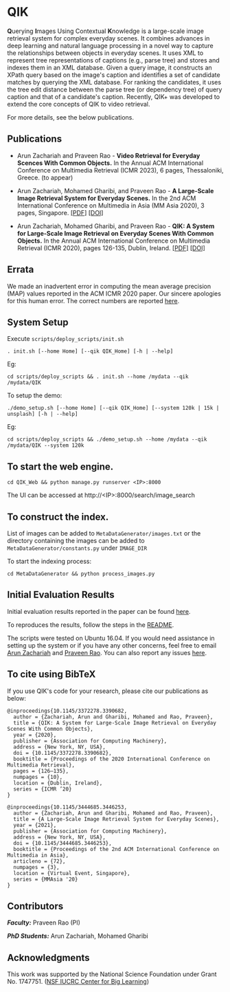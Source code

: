 # QIK
**Q**uerying **I**mages Using Contextual **K**nowledge is a large-scale image retrieval system for complex everyday scenes. It combines advances in deep learning and natural language processing in a novel way to capture the relationships between objects in everyday scenes. It uses XML to represent tree representations of captions (e.g., parse tree) and stores and indexes them in an XML database. Given a query image, it constructs an XPath query based on the image's caption and identifies a set of candidate matches by querying the XML database. For ranking the candidates, it uses the tree edit distance between the parse tree (or dependency tree) of query caption and that of a candidate's caption. Recently, QIK+ was developed to extend the core concepts of QIK to video retrieval.

For more details, see the below publications.

## Publications
* Arun Zachariah and Praveen Rao - **Video Retrieval for Everyday Scences With Common Objects.** In the Annual ACM International Conference on Multimedia Retrieval (ICMR 2023), 6 pages, Thessaloniki, Greece. (to appear)

* Arun Zachariah, Mohamed Gharibi, and Praveen Rao - **A Large-Scale Image Retrieval System for Everyday Scenes.** In the 2nd ACM International Conference on  Multimedia in Asia (MM Asia 2020), 3 pages, Singapore. [[PDF]](https://drive.google.com/file/d/1SC9g9P0dd6SKN4woumy_EYY4KAR5Ak7S/view) [[DOI]](https://doi.org/10.1145/3444685.3446253)

* Arun Zachariah, Mohamed Gharibi, and Praveen Rao - **QIK: A System for Large-Scale Image Retrieval on Everyday Scenes With Common Objects.** In the Annual ACM International Conference on Multimedia Retrieval (ICMR 2020), pages 126-135, Dublin, Ireland. [[PDF]](https://drive.google.com/file/d/1hcqZRtRFHK2eC39D8p2j-pCbl2CgVsvl/view) [[DOI]](https://doi.org/10.1145/3372278.3390682)



## Errata
We made an inadvertent error in computing the mean average precision (MAP) values reported in the ACM ICMR 2020 paper. Our sincere apologies for this human error. The correct numbers are reported [here](https://github.com/MU-Data-Science/QIK/tree/master/QIK_Evaluation#results).

## System Setup

Execute `scripts/deploy_scripts/init.sh`

```
. init.sh [--home Home] [--qik QIK_Home] [-h | --help]
```
Eg:
```
cd scripts/deploy_scripts && . init.sh --home /mydata --qik /mydata/QIK
```

To setup the demo:

```
./demo_setup.sh [--home Home] [--qik QIK_Home] [--system 120k | 15k | unsplash] [-h | --help]
```
Eg:
```
cd scripts/deploy_scripts && ./demo_setup.sh --home /mydata --qik /mydata/QIK --system 120k
```

## To start the web engine.
```
cd QIK_Web && python manage.py runserver <IP>:8000
```

The UI can be accessed at http://\<IP\>:8000/search/image_search

## To construct the index.
List of images can be added to `MetaDataGenerator/images.txt` or the directory containing the images can be added to `MetaDataGenerator/constants.py` under `IMAGE_DIR`

To start the indexing process:
```
cd MetaDataGenerator && python process_images.py
```

## Initial Evaluation Results
Initial evaluation results reported in the paper can be found [here](Documents/QIK_ICMR_Eval_Final.xlsx).

To reproduces the results, follow the steps in the [README](QIK_Evaluation/README.md).

The scripts were tested on Ubuntu 16.04. If you would need assistance in setting up the system or if you have any other concerns, feel free to email [Arun Zachariah](mailto:azachariah@mail.missouri.edu) and [Praveen Rao](mailto:praveen.rao@missouri.edu). You can also report any issues [here](https://github.com/MU-Data-Science/QIK/issues).

## To cite using BibTeX
If you use QIK's code for your research, please cite our publications as below:
```
@inproceedings{10.1145/3372278.3390682,
  author = {Zachariah, Arun and Gharibi, Mohamed and Rao, Praveen},
  title = {QIK: A System for Large-Scale Image Retrieval on Everyday Scenes With Common Objects},
  year = {2020},
  publisher = {Association for Computing Machinery},
  address = {New York, NY, USA},
  doi = {10.1145/3372278.3390682},
  booktitle = {Proceedings of the 2020 International Conference on Multimedia Retrieval},
  pages = {126–135},
  numpages = {10},
  location = {Dublin, Ireland},
  series = {ICMR ’20}
}
```
```
@inproceedings{10.1145/3444685.3446253,
  author = {Zachariah, Arun and Gharibi, Mohamed and Rao, Praveen},
  title = {A Large-Scale Image Retrieval System for Everyday Scenes},
  year = {2021},
  publisher = {Association for Computing Machinery},
  address = {New York, NY, USA},
  doi = {10.1145/3444685.3446253},
  booktitle = {Proceedings of the 2nd ACM International Conference on Multimedia in Asia},
  articleno = {72},
  numpages = {3},
  location = {Virtual Event, Singapore},
  series = {MMAsia '20}
}
```

## Contributors

***Faculty:*** Praveen Rao (PI)

***PhD Students:*** Arun Zachariah, Mohamed Gharibi

## Acknowledgments
This work was supported by the National Science Foundation under Grant No. 1747751. ([NSF IUCRC Center for Big Learning](http://nsfcbl.org))
